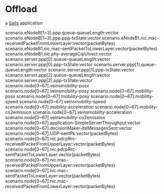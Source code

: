 # Offload

a [Sails](http://sailsjs.org) application

scenario.eNodeB[1~3].ppp.queue-queueLength:vector
scenario.eNodeB[1~3].ppp.ppp-txState:vector
scenario.eNodeB1.nic.mac-receivedPacketFromLowerLayer:vector(packetBytes)
scenario.eNodeB1.nic.mac-sentPacketToLowerLayer:vector(packetBytes)
scenario.eNodeB1.nic.phy-averageCqiUlvect:vector
scenario.server.ppp[0].queue-queueLength:vector
scenario.server.ppp[0].ppp-txState:vector
scenario.server.ppp[1].queue-queueLength:vector
scenario.server.ppp[1].ppp-txState:vector
scenario.server.ppp[2].queue-queueLength:vector
scenario.server.ppp[2].ppp-txState:vector
scenario.node[0~67].veinsmobility-posx
scenario.node[0~67].veinsmobility-posy
scenario.node[0~67].mobility-posx
scenario.node[0~67].mobility-posy
scenario.node[0~67].mobility-speed
scenario.node[0~67].veinsmobility-speed
scenario.node[0~67].mobility-acceleration
scenario.node[0~67].mobility-co2emission
scenario.node[0~67].veinsmobility-acceleration
scenario.node[0~67].veinsmobility-co2emission
scenario.node[0~67].application-SimpleServerThroughput:vector
scenario.node[0~67].decisionMaker-lteMessagesSent:vector
scenario.node[0~67].UDP-sentPk:vector(packetBytes)
scenario.node[0~67].nic.pdcpRrc-receivedPacketFromUpperLayer:vector(packetBytes)
scenario.node[0~67].nic.pdcpRrc-sentPacketToLowerLayer:vector(packetBytes)
scenario.node[0~67].nic.mac-receivedPacketFromUpperLayer:vector(packetBytes)
scenario.node[0~67].nic.mac-sentPacketToLowerLayer:vector(packetBytes)
scenario.node[0~67].nic.mac-receivedPacketFromLowerLayer:vector(packetBytes)
